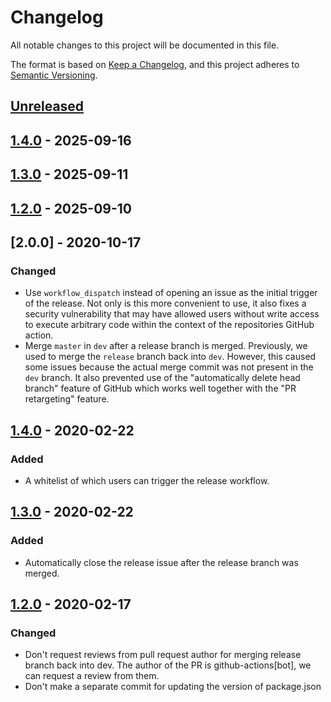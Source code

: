 # Changelog

All notable changes to this project will be documented in this file.

The format is based on [Keep a Changelog](https://keepachangelog.com/en/1.0.0/),
and this project adheres to [Semantic Versioning](https://semver.org/spec/v2.0.0.html).

## [Unreleased]

## [1.4.0] - 2025-09-16

## [1.3.0] - 2025-09-11

## [1.2.0] - 2025-09-10

## [2.0.0] - 2020-10-17

### Changed

- Use `workflow_dispatch` instead of opening an issue as the initial trigger of the release.
  Not only is this more convenient to use, it also fixes a security vulnerability that may have allowed users without write access to execute arbitrary code within the context of the repositories GitHub action.
- Merge `master` in `dev` after a release branch is merged.
  Previously, we used to merge the `release` branch back into `dev`.
  However, this caused some issues because the actual merge commit was not present in the `dev` branch.
  It also prevented use of the "automatically delete head branch" feature of GitHub which works well together with the "PR retargeting" feature.

## [1.4.0] - 2020-02-22

### Added

- A whitelist of which users can trigger the release workflow.

## [1.3.0] - 2020-02-22

### Added

- Automatically close the release issue after the release branch was merged.

## [1.2.0] - 2020-02-17

### Changed

- Don't request reviews from pull request author for merging release branch back into dev.
  The author of the PR is github-actions[bot], we can request a review from them.
- Don't make a separate commit for updating the version of package.json

[unreleased]: https://github.com/Guistarcks/gitflow-cicd/compare/1.4.0...HEAD
[1.4.0]: https://github.com/Guistarcks/gitflow-cicd/compare/1.3.0...1.4.0
[1.3.0]: https://github.com/Guistarcks/gitflow-cicd/compare/1.2.0...1.3.0
[1.2.0]: https://github.com/Guistarcks/gitflow-cicd/compare/d8b4b28213395df4e43b2cfe580a18459641143f...1.2.0

